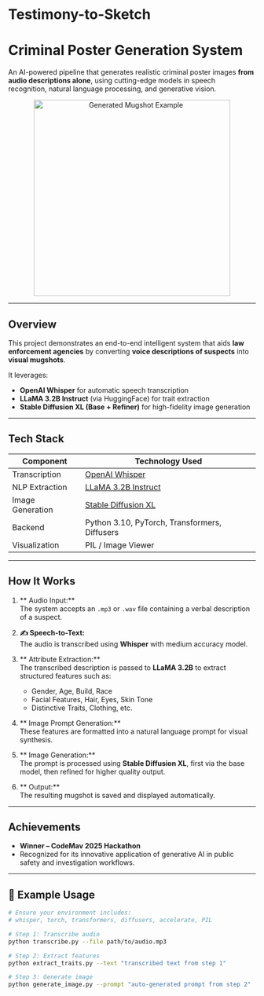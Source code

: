 # Testimony-to-Sketch
#  Criminal Poster Generation System 

An AI-powered pipeline that generates realistic criminal poster images **from audio descriptions alone**, using cutting-edge models in speech recognition, natural language processing, and generative vision.

<p align="center">
  <img src="generated_image.png" width="400" alt="Generated Mugshot Example">
</p>

---

##  Overview

This project demonstrates an end-to-end intelligent system that aids **law enforcement agencies** by converting **voice descriptions of suspects** into **visual mugshots**.

It leverages:
-  **OpenAI Whisper** for automatic speech transcription
-  **LLaMA 3.2B Instruct** (via HuggingFace) for trait extraction
-  **Stable Diffusion XL (Base + Refiner)** for high-fidelity image generation

---

##  Tech Stack

| Component      | Technology Used                              |
|----------------|-----------------------------------------------|
| Transcription  | [OpenAI Whisper](https://github.com/openai/whisper)       |
| NLP Extraction | [LLaMA 3.2B Instruct](https://huggingface.co/unsloth/Llama-3.2-3B-Instruct) |
| Image Generation | [Stable Diffusion XL](https://huggingface.co/stabilityai/stable-diffusion-xl-base-1.0) |
| Backend        | Python 3.10, PyTorch, Transformers, Diffusers |
| Visualization  | PIL / Image Viewer                           |

---

##  How It Works

1. ** Audio Input:**  
   The system accepts an `.mp3` or `.wav` file containing a verbal description of a suspect.

2. **✍ Speech-to-Text:**  
   The audio is transcribed using **Whisper** with medium accuracy model.

3. ** Attribute Extraction:**  
   The transcribed description is passed to **LLaMA 3.2B** to extract structured features such as:
   - Gender, Age, Build, Race
   - Facial Features, Hair, Eyes, Skin Tone
   - Distinctive Traits, Clothing, etc.

4. ** Image Prompt Generation:**  
   These features are formatted into a natural language prompt for visual synthesis.

5. ** Image Generation:**  
   The prompt is processed using **Stable Diffusion XL**, first via the base model, then refined for higher quality output.

6. ** Output:**  
   The resulting mugshot is saved and displayed automatically.

---

##  Achievements

-  **Winner – CodeMav 2025 Hackathon**
- Recognized for its innovative application of generative AI in public safety and investigation workflows.

---

## 📂 Example Usage

```bash
# Ensure your environment includes:
# whisper, torch, transformers, diffusers, accelerate, PIL

# Step 1: Transcribe audio
python transcribe.py --file path/to/audio.mp3

# Step 2: Extract features
python extract_traits.py --text "transcribed text from step 1"

# Step 3: Generate image
python generate_image.py --prompt "auto-generated prompt from step 2"

